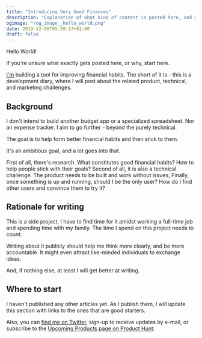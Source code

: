 ```yaml
---
title: "Introducing Very Good Finances"
description: "Explanation of what kind of content is posted here, and why."
ogimage: "/og_image__hello_world.png"
date: 2019-12-06T05:59:17+01:00
draft: false
---
```


Hello World!

If you're unsure what exactly gets posted here, or why, start here.

<!--more-->

[I'm](https://www.twitter.com/jkirsteins) building a tool for improving financial habits. The short of it is - this is a development diary, where I will post about the related product, technical, and marketing challenges.

## Background

I don't intend to build another budget app or a specialized spreadsheet. Nor an expense tracker. I aim to go further - beyond the purely technical.

The goal is to help form better financial habits and then stick to them.

It's an ambitious goal, and a lot goes into that.

First of all, there's research. What constitutes good financial habits? How to help people stick with their goals?
Second of all, it is also a technical challenge. The product needs to be built and work without issues;
Finally, once something is up and running, should I be the only user? How do I find other users and convince them to try it?

## Rationale for writing

This is a side project. I have to find time for it amidst working a full-time job and spending time with my family. The time I spend on this project needs to count.

Writing about it publicly should help me think more clearly, and be more accountable. It might even attract like-minded individuals to exchange ideas.

And, if nothing else, at least I will get better at writing.

## Where to start

I haven't published any other articles yet. As I publish them, I will update this section with links to the ones that are good starters.

Also, you can [find me on Twitter](https://www.twitter.com/jkirsteins), sign-up to receive updates by e-mail, or subscribe to the [Upcoming Products page on Product Hunt](https://www.producthunt.com/upcoming/very-good-finances).
